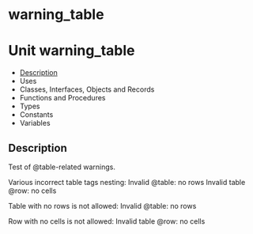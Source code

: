 # warning\_table


# Unit warning\_table

- [Description](#PasDoc-Description)
- Uses
- Classes, Interfaces, Objects and Records
- Functions and Procedures
- Types
- Constants
- Variables

<span id="PasDoc-Description"/>

## Description
Test of @table-related warnings.</p>
<p>


Various incorrect table tags nesting: Invalid @table: no rows Invalid table @row: no cells  

Table with no rows is not allowed: Invalid @table: no rows

Row with no cells is not allowed: Invalid table @row: no cells<span id="PasDoc-Uses"/>
